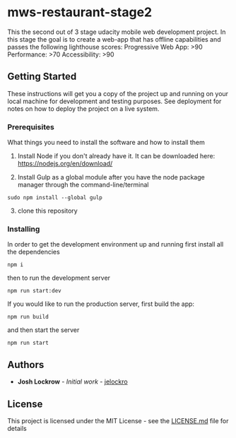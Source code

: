 # mws-restaurant-stage2

This the second out of 3 stage udacity mobile web development project.  In this stage the goal is to create a web-app that has offline capabilities and passes the following lighthouse scores:
Progressive Web App: >90
Performance: >70
Accessibility: >90

## Getting Started

These instructions will get you a copy of the project up and running on your local machine for development and testing purposes. See deployment for notes on how to deploy the project on a live system.

### Prerequisites

What things you need to install the software and how to install them

1. Install Node if you don't already have it. It can be downloaded here: https://nodejs.org/en/download/

2. Install Gulp as a global module after you have the node package manager through the command-line/terminal
```
sudo npm install --global gulp
```
3. clone this repository

### Installing

In order to get the development environment up and running first install all the dependencies

```
npm i
```

then to run the development server

```
npm run start:dev
```

If you would like to run the production server, first build the app:

```
npm run build
```

and then start the server

```
npm run start 
```

## Authors

* **Josh Lockrow** - *Initial work* - [jelockro ](https://github.com/jelockro)


## License

This project is licensed under the MIT License - see the [LICENSE.md](LICENSE.md) file for details

